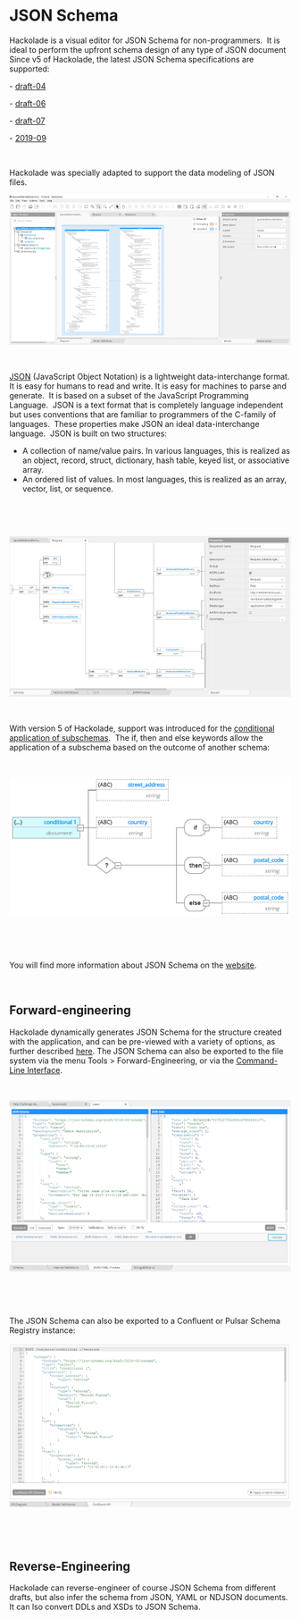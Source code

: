 # JSON Schema

Hackolade is a visual editor for JSON Schema for non-programmers.&nbsp; It is ideal to perform the upfront schema design of any type of JSON document &nbsp; Since v5 of Hackolade, the latest JSON Schema specifications are supported:

\- [draft-04](<https://json-schema.org/specification-links.html#draft-4> "target=\"\_blank\"")

\- [draft-06](<https://json-schema.org/specification-links.html#draft-6> "target=\"\_blank\"")

\- [draft-07](<https://json-schema.org/specification-links.html#draft-7> "target=\"\_blank\"")

\- [2019-09](<https://json-schema.org/specification-links.html#2019-09-formerly-known-as-draft-8> "target=\"\_blank\"")

&nbsp;

Hackolade was specially adapted to support the data modeling of JSON files.

![Image](<lib/JSON%20workspace.png>)

&nbsp;

[](<http://www.json.org/> "target=\"\_blank\"")

[JSON](<http://www.json.org/> "target=\"\_blank\"") (JavaScript Object Notation) is a lightweight data-interchange format. It is easy for humans to read and write. It is easy for machines to parse and generate.&nbsp; It is based on a subset of the JavaScript Programming Language.&nbsp; JSON is a text format that is completely language independent but uses conventions that are familiar to programmers of the C-family of languages.&nbsp; These properties make JSON an ideal data-interchange language.&nbsp; JSON is built on two structures:

* A collection of name/value pairs. In various languages, this is realized as an object, record, struct, dictionary, hash table, keyed list, or associative array.
* An ordered list of values. In most languages, this is realized as an array, vector, list, or sequence.

&nbsp;

&nbsp;

![Image](<lib/JSON%20DTD.png>)

&nbsp;

With version 5 of Hackolade, support was introduced for the [conditional application of subschemas](<https://json-schema.org/understanding-json-schema/reference/conditionals.html> "target=\"\_blank\"").&nbsp; The if, then and else keywords allow the application of a subschema based on the outcome of another schema:

&nbsp;

![Image](<lib/JSON%20Schema%20conditional.png>)

&nbsp;

&nbsp;

You will find more information about JSON Schema on the [website](<http://json-schema.org/> "target=\"\_blank\""). &nbsp;

&nbsp;

## Forward-engineering

Hackolade dynamically generates JSON Schema for the structure created with the application, and can be pre-viewed with a variety of options, as further described [here](<JSONSchema.md>). The JSON Schema can also be exported to the file system via the menu Tools \> Forward-Engineering, or via the [Command-Line Interface](<CommandLineInterface.md>).

&nbsp;

![Image](<lib/Forward-Engineering%20-%20JSON%20Preview.png>)

&nbsp;

&nbsp;

The JSON Schema can also be exported to a Confluent or Pulsar Schema Registry instance:

![Image](<lib/JSON%20Schema%20-%20forward-engineering%20to%20Confluen.png>)

&nbsp;

&nbsp;

## Reverse-Engineering

Hackolade can reverse-engineer of course JSON Schema from different drafts, but also infer the schema from JSON, YAML or NDJSON documents.&nbsp; It can lso convert DDLs and XSDs to JSON Schema.

